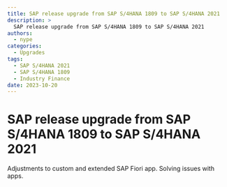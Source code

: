 ```yaml
---
title: SAP release upgrade from SAP S/4HANA 1809 to SAP S/4HANA 2021
description: >
  SAP release upgrade from SAP S/4HANA 1809 to SAP S/4HANA 2021
authors:
  - nype
categories:
  - Upgrades
tags:
  - SAP S/4HANA 2021
  - SAP S/4HANA 1809
  - Industry Finance
date: 2023-10-20
---
```


# SAP release upgrade from SAP S/4HANA 1809 to SAP S/4HANA 2021

Adjustments to custom and extended SAP Fiori app. Solving issues with apps.



